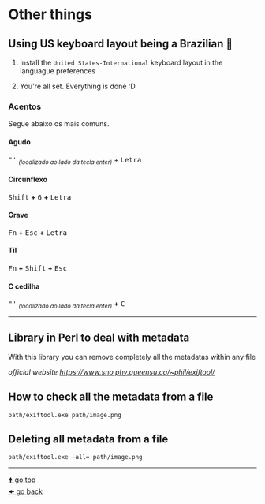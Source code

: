 # Other things

## Using US keyboard layout being a Brazilian 😬

1. Install the `United States-International` keyboard layout in the languague preferences

2. You're all set. Everything is done :D

### Acentos

Segue abaixo os mais comuns.

#### Agudo

<kbd>"'</kbd> <sub>*(localizado ao lado da tecla enter)*</sub> + <kbd>Letra</kbd>

#### Circunflexo

<kbd>Shift</kbd> **+** <kbd>6</kbd> **+** <kbd>Letra</kbd>

#### Grave

<kbd>Fn</kbd> **+** <kbd>Esc</kbd> **+** <kbd>Letra</kbd>

#### Til

<kbd>Fn</kbd> **+** <kbd>Shift</kbd> **+** <kbd>Esc</kbd>

 #### C cedilha

<kbd>"'</kbd> <sub>*(localizado ao lado da tecla enter)*</sub> **+** <kbd>C</kbd>

---

## Library in Perl to deal with metadata

With this library you can remove completely all the metadatas within any file

*official website
 <https://www.sno.phy.queensu.ca/~phil/exiftool/>*

## How to check all the metadata from a file

```batch
path/exiftool.exe path/image.png
```

## Deleting all metadata from a file

```batch
path/exiftool.exe -all= path/image.png
```

---

[🠝 go top](#other-things)<br>
[🠜 go back](../readme.md)
